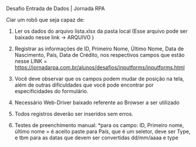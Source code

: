 Desafio Entrada de Dados | Jornada RPA

Ciar um robô que seja capaz de:

1. Ler os dados do arquivo lista.xlsx da pasta local (Esse arquivo pode ser baixado nesse link -> ARQUIVO )

2. Registrar as informações de ID, Primeiro Nome, Último Nome, Data de Nascimento, País, Data de Crédito, nos respectivos campos que estão nesse LINK = https://jornadarpa.com.br/alunos/desafios/inputforms/inputforms.html

3. Você deve observar que os campos podem mudar de posição na tela, além de outras dificuldades que você pode encontrar por especificidades do formulário.

4. Necessário Web-Driver baixado referente ao Browser a ser utilizado

5. Todos registros deverão ser inseridos sem erros.

6. Testes de preenchimento manual:
*para os campo: ID, Primeiro nome, último nome = é aceito paste
para País, que é um seletor, deve ser Type, e tbm para as datas que devem ser convertidas dd/mm/aaaa e type